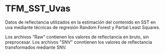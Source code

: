 # TFM_SST_Uvas
Datos de reflectancia utilizados en la estimación del contenido en SST en uva mediante técnicas de regresión Random Forest y Partial Least Squares.

Los archivos "Raw" contienen los valores de reflectancia en bruto, sin preprocesar.
Los archivos "SNV" conntienen los valores de reflectancia transformados mediante SNV.
